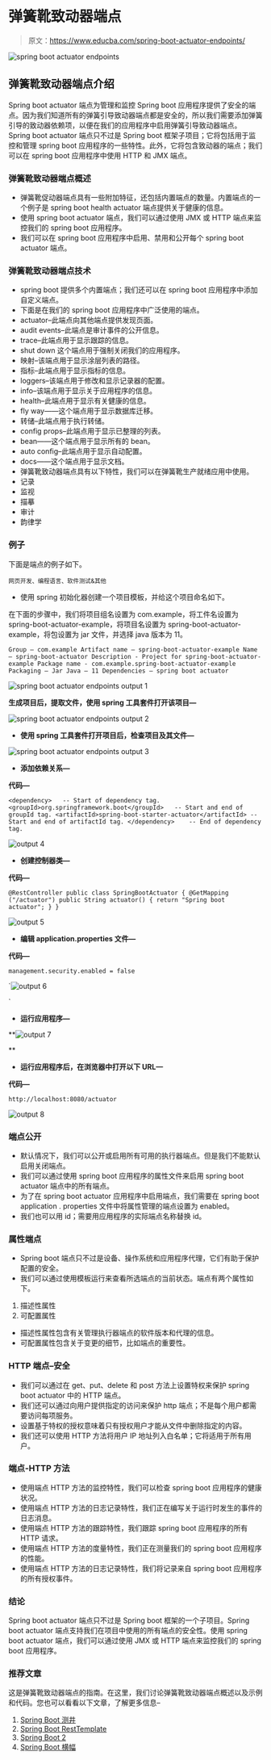 # 弹簧靴致动器端点

> 原文：<https://www.educba.com/spring-boot-actuator-endpoints/>

![spring boot actuator endpoints](img/e28d5986e7806e515b16a9f0aa2886dd.png)



## 弹簧靴致动器端点介绍

Spring boot actuator 端点为管理和监控 Spring boot 应用程序提供了安全的端点。因为我们知道所有的弹簧引导致动器端点都是安全的，所以我们需要添加弹簧引导的致动器依赖项，以便在我们的应用程序中启用弹簧引导致动器端点。Spring boot actuator 端点只不过是 Spring boot 框架子项目；它将包括用于监控和管理 spring boot 应用程序的一些特性。此外，它将包含致动器的端点；我们可以在 spring boot 应用程序中使用 HTTP 和 JMX 端点。

### 弹簧靴致动器端点概述

*   弹簧靴促动器端点具有一些附加特征，还包括内置端点的数量。内置端点的一个例子是 spring boot health actuator 端点提供关于健康的信息。
*   使用 spring boot actuator 端点，我们可以通过使用 JMX 或 HTTP 端点来监控我们的 spring boot 应用程序。
*   我们可以在 spring boot 应用程序中启用、禁用和公开每个 spring boot actuator 端点。

### 弹簧靴致动器端点技术

*   spring boot 提供多个内置端点；我们还可以在 spring boot 应用程序中添加自定义端点。
*   下面是在我们的 spring boot 应用程序中广泛使用的端点。
*   actuator–此端点向其他端点提供发现页面。
*   audit events–此端点是审计事件的公开信息。
*   trace–此端点用于显示跟踪的信息。
*   shut down 这个端点用于强制关闭我们的应用程序。
*   映射–该端点用于显示涂层列表的路径。
*   指标–此端点用于显示指标的信息。
*   loggers–该端点用于修改和显示记录器的配置。
*   info–该端点用于显示关于应用程序的信息。
*   health–此端点用于显示有关健康的信息。
*   fly way——这个端点用于显示数据库迁移。
*   转储–此端点用于执行转储。
*   config props–此端点用于显示已整理的列表。
*   bean——这个端点用于显示所有的 bean。
*   auto config–此端点用于显示自动配置。
*   docs——这个端点用于显示文档。
*   弹簧靴致动器端点具有以下特性，我们可以在弹簧靴生产就绪应用中使用。
*   记录
*   监视
*   描摹
*   审计
*   韵律学

### 例子

下面是端点的例子如下。

<small>网页开发、编程语言、软件测试&其他</small>

*   使用 spring 初始化器创建一个项目模板，并给这个项目命名如下。

在下面的步骤中，我们将项目组名设置为 com.example，将工件名设置为 spring-boot-actuator-example，将项目名设置为 spring-boot-actuator-example，将包设置为 jar 文件，并选择 java 版本为 11。

`Group – com.example
Artifact name – spring-boot-actuator-example
Name – spring-boot-actuator
Description - Project for spring-boot-actuator-example
Package name - com.example.spring-boot-actuator-example
Packaging – Jar
Java – 11
Dependencies – spring boot actuator`

![spring boot actuator endpoints output 1](img/3f0aafa5b971fa27db38959293171827.png)



**生成项目后，提取文件，使用 spring 工具套件打开该项目—**

![spring boot actuator endpoints output 2](img/617c18306dd240d6650abbf1efca391c.png)



*   **使用 spring 工具套件打开项目后，检查项目及其文件—**

![spring boot actuator endpoints output 3](img/96f77c773533ed861f2969d7c40c909e.png)



*   **添加依赖关系—**

**代码—**

`<dependency>   -- Start of dependency tag.
<groupId>org.springframework.boot</groupId>   -- Start and end of groupId tag.
<artifactId>spring-boot-starter-actuator</artifactId> -- Start and end of artifactId tag.
</dependency>    -- End of dependency tag.`

![output 4](img/d4c31f56b5f36838cd8cd63e55ee0125.png)



*   **创建控制器类—**

**代码—**

`@RestController
public class SpringBootActuator
{
@GetMapping ("/actuator")
public String actuator()
{
return "Spring boot actuator";
}
}`

![output 5](img/847494e8a066a5c4bef308f93d876335.png)



*   **编辑 application.properties 文件—**

**代码—**

`management.security.enabled = false`

`![output 6](img/d9fe23c067c3b01c04b94a59a55dad69.png)

` 

*   **运行应用程序—**

**![output 7](img/f2dcc7111e2d41966529807837d7405f.png)

** 

*   **运行应用程序后，在浏览器中打开以下 URL—**

**代码—**

`http://localhost:8080/actuator`

![output 8](img/5b591d8977bd8f03d35f93377e1d6ccd.png)



### 端点公开

*   默认情况下，我们可以公开或启用所有可用的执行器端点。但是我们不能默认启用关闭端点。
*   我们可以通过使用 spring boot 应用程序的属性文件来启用 spring boot actuator 端点中的所有端点。
*   为了在 spring boot actuator 应用程序中启用端点，我们需要在 spring boot application . properties 文件中将属性管理的端点设置为 enabled。
*   我们也可以用 id；需要用应用程序的实际端点名称替换 id。

### 属性端点

*   Spring boot 端点只不过是设备、操作系统和应用程序代理，它们有助于保护配置的安全。
*   我们可以通过使用模板运行来查看所选端点的当前状态。端点有两个属性如下。

1.  描述性属性
2.  可配置属性

*   描述性属性包含有关管理执行器端点的软件版本和代理的信息。
*   可配置属性包含关于变更的细节，比如端点的重要性。

### HTTP 端点–安全

*   我们可以通过在 get、put、delete 和 post 方法上设置特权来保护 spring boot actuator 中的 HTTP 端点。
*   我们还可以通过向用户提供指定的访问来保护 http 端点；不是每个用户都需要访问每项服务。
*   设置基于特权的授权意味着只有授权用户才能从文件中删除指定的内容。
*   我们还可以使用 HTTP 方法将用户 IP 地址列入白名单；它将适用于所有用户。

### 端点-HTTP 方法

*   使用端点 HTTP 方法的监控特性，我们可以检查 spring boot 应用程序的健康状况。
*   使用端点 HTTP 方法的日志记录特性，我们正在编写关于运行时发生的事件的日志消息。
*   使用端点 HTTP 方法的跟踪特性，我们跟踪 spring boot 应用程序的所有 HTTP 请求。
*   使用端点 HTTP 方法的度量特性，我们正在测量我们的 spring boot 应用程序的性能。
*   使用端点 HTTP 方法的日志记录特性，我们将记录来自 spring boot 应用程序的所有授权事件。

### 结论

Spring boot actuator 端点只不过是 Spring boot 框架的一个子项目。Spring boot actuator 端点支持我们在项目中使用的所有端点的安全性。使用 spring boot actuator 端点，我们可以通过使用 JMX 或 HTTP 端点来监控我们的 spring boot 应用程序。

### 推荐文章

这是弹簧靴致动器端点的指南。在这里，我们讨论弹簧靴致动器端点概述以及示例和代码。您也可以看看以下文章，了解更多信息–

1.  [Spring Boot 测井](https://www.educba.com/spring-boot-logging/)
2.  [Spring Boot RestTemplate](https://www.educba.com/spring-boot-resttemplate/)
3.  [Spring Boot 2](https://www.educba.com/spring-boot-oauth2/)
4.  [Spring Boot 横幅](https://www.educba.com/spring-boot-banner/)





